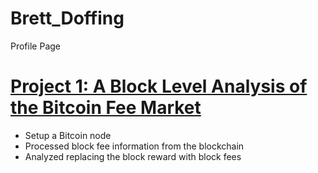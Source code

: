 # Brett_Doffing
Profile Page

# [Project 1: A Block Level Analysis of the Bitcoin Fee Market]()
* Setup a Bitcoin node
* Processed block fee information from the blockchain
* Analyzed replacing the block reward with block fees
